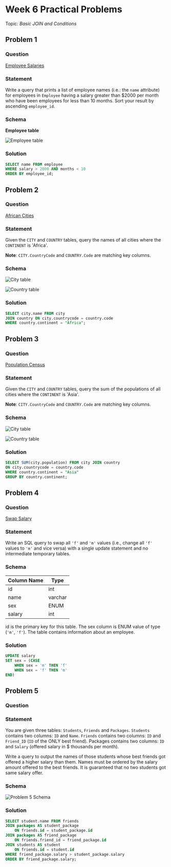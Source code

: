 # Week 6 Practical Problems
Topic: _Basic JOIN and Conditions_

## Problem 1

### Question
[Employee Salaries](https://www.hackerrank.com/challenges/salary-of-employees/problem)

### Statement
Write a query that prints a list of employee names
(i.e.: the `name` attribute) for employees in `Employee`
having a salary greater than $2000 per month who have been
employees for less than 10 months. Sort your result
by ascending `employee_id`.

### Schema
**Employee table**

![Employee table](./schema1.png)

### Solution
```sql
SELECT name FROM employee
WHERE salary > 2000 AND months < 10
ORDER BY employee_id;
```

## Problem 2

### Question
[African Cities](https://www.hackerrank.com/challenges/african-cities/problem)

### Statement
Given the `CITY` and `COUNTRY` tables, query the names
of all cities where the `CONTINENT` is 'Africa'.

**Note**: `CITY.CountryCode` and `COUNTRY.Code` are matching key columns.

### Schema
![City table](../../4/practical/schema1.jpg)

![Country table](./schema3.jpg)

### Solution
```sql
SELECT city.name FROM city
JOIN country ON city.countrycode = country.code
WHERE country.continent = "Africa";
```

## Problem 3

### Question
[Population Census](https://www.hackerrank.com/challenges/asian-population/problem)

### Statement
Given the `CITY` and `COUNTRY` tables, query the
sum of the populations of all cities where
the `CONTINENT` is 'Asia'.

**Note**: `CITY.CountryCode` and `COUNTRY.Code` are matching key columns.

### Schema
![City table](../../4/practical/schema1.jpg)

![Country table](./schema3.jpg)

### Solution
```sql
SELECT SUM(city.population) FROM city JOIN country
ON city.countrycode = country.code
WHERE country.continent = "Asia"
GROUP BY country.continent;
```

## Problem 4

### Question
[Swap Salary](https://leetcode.com/problems/swap-salary/)

### Statement
Write an SQL query to swap all `'f'` and `'m'` values
(i.e., change all `'f'` values to `'m'` and vice versa)
with a single update statement and no intermediate
temporary tables.

### Schema
| Column Name | Type     |
|-------------|----------|
| id          | int      |
| name        | varchar  |
| sex         | ENUM     |
| salary      | int      |

id is the primary key for this table.
The sex column is ENUM value of type (`'m'`, `'f'`).
The table contains information about an employee.

### Solution
```sql
UPDATE salary
SET sex = (CASE
    WHEN sex = 'm' THEN 'f'
    WHEN sex = 'f' THEN 'm'
END)
```

## Problem 5

### Question


### Statement
You are given three tables: `Students`,
`Friends` and `Packages`. `Students` contains
two columns: `ID` and `Name`. `Friends` contains
two columns: `ID` and `Friend_ID` (`ID` of the ONLY
best friend). Packages contains two columns:
`ID` and `Salary` (offered salary in $ thousands
per month).

Write a query to output the names of those
students whose best friends got offered a
higher salary than them. Names must be
ordered by the salary amount offered to
the best friends. It is guaranteed that
no two students got same salary offer.

### Schema
![Problem 5 Schema](./schema2.png)

### Solution
```sql
SELECT student.name FROM friends
JOIN packages AS student_package
    ON friends.id = student_package.id
JOIN packages AS friend_package
    ON friends.friend_id = friend_package.id
JOIN students AS student
    ON friends.id = student.id
WHERE friend_package.salary > student_package.salary
ORDER BY friend_package.salary;
```